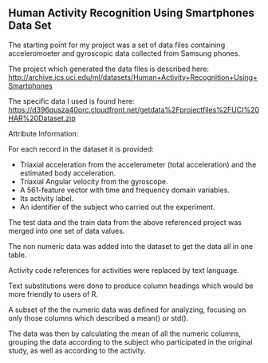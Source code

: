 
## Human Activity Recognition Using Smartphones Data Set 

The starting point for my project was a set of data files containing acceleromoeter and gyroscopic data collected from Samsung phones.

The project which generated the data files is described here:
http://archive.ics.uci.edu/ml/datasets/Human+Activity+Recognition+Using+Smartphones

The specific data I used is found here:
https://d396qusza40orc.cloudfront.net/getdata%2Fprojectfiles%2FUCI%20HAR%20Dataset.zip 

Attribute Information:

For each record in the dataset it is provided: 
- Triaxial acceleration from the accelerometer (total acceleration) and the estimated body acceleration. 
- Triaxial Angular velocity from the gyroscope. 
- A 561-feature vector with time and frequency domain variables. 
- Its activity label. 
- An identifier of the subject who carried out the experiment.


The test data and the train data from the above referenced project was merged into one set of data values.

The non numeric data was added into the dataset to get the data all in one table. 

Activity code references for activities were replaced by text language.

Text substitutions were done to produce column headings which would be more friendly to users of R.

A subset of the the numeric data was defined for analyzing, focusing on only those columns which described a mean() or std().

The data was then by calculating the mean of all the numeric columns, grouping the data according to the subject who participated in the original study, as well as according to the activity.

 
